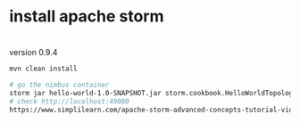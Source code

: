 # install apache storm


#
version 0.9.4



```bash
mvn clean install

# go the nimbus container
storm jar hello-world-1.0-SNAPSHOT.jar storm.cookbook.HelloWorldTopology hoang
# check http://localhost:49080
https://www.simplilearn.com/apache-storm-advanced-concepts-tutorial-video
```

